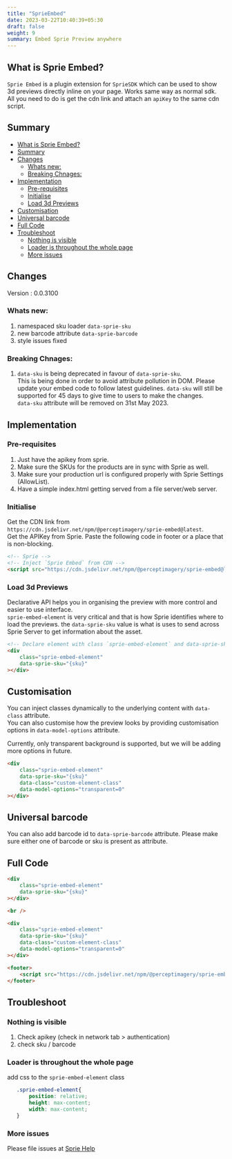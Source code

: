 ```yaml
---
title: "SprieEmbed"
date: 2023-03-22T10:40:39+05:30
draft: false
weight: 9
summary: Embed Sprie Preview anywhere
---
```



## What is Sprie Embed?
`Sprie Embed` is a plugin extension for `SprieSDK` which can be used to show 3d previews directly inline on your page. Works same way as normal sdk. All you need to do is get the cdn link and attach an `apiKey` to the same cdn script. 

## Summary
- [What is Sprie Embed?](#what-is-sprie-embed)
- [Summary](#summary)
- [Changes](#changes)
  - [Whats new:](#whats-new)
  - [Breaking Chnages:](#breaking-chnages)
- [Implementation](#implementation)
  - [Pre-requisites](#pre-requisites)
  - [Initialise](#initialise)
  - [Load 3d Previews](#load-3d-previews)
- [Customisation](#customisation)
- [Universal barcode](#universal-barcode)
- [Full Code](#full-code)
- [Troubleshoot](#troubleshoot)
  - [Nothing is visible](#nothing-is-visible)
  - [Loader is throughout the whole page](#loader-is-throughout-the-whole-page)
  - [More issues](#more-issues)

## Changes
Version : 0.0.3100

### Whats new:
1. namespaced sku loader `data-sprie-sku`
2. new barcode attribute `data-sprie-barcode`
3. style issues fixed


### Breaking Chnages:
1. `data-sku` is being deprecated in favour of `data-sprie-sku`.  
This is being done in order to avoid attribute pollution in DOM. Please update your embed code to follow latest guidelines. `data-sku` will still be supported for 45 days to give time to users to make the changes.  
`data-sku` attribute will be removed on 31st May 2023.


## Implementation

### Pre-requisites  
1. Just have the apikey from sprie. 
2. Make sure the SKUs for the products are in sync with Sprie as well.
3. Make sure your production url is configured properly with Sprie Settings (AllowList).
4. Have a simple index.html getting served from a file server/web server.

### Initialise
Get the CDN link from `https://cdn.jsdelivr.net/npm/@perceptimagery/sprie-embed@latest`.  
Get the APIKey from Sprie. Paste the following code in footer or a place that is non-blocking.

```HTML
<!-- Sprie -->
<!-- Inject `Sprie Embed` from CDN -->
<script src="https://cdn.jsdelivr.net/npm/@perceptimagery/sprie-embed@latest?apikey={apikey}"></script>
```

### Load 3d Previews
Declarative API helps you in organising the preview with more control and easier to use interface.  
`sprie-embed-element` is very critical and that is how Sprie identifies where to load the previews. the `data-sprie-sku` value is what is uses to send across Sprie Server to get information about the asset. 
```HTML
<!-- Declare element with class `sprie-embed-element` and data-sprie-sku. This will get transformed after authentication -->
<div
    class="sprie-embed-element"
    data-sprie-sku="{sku}"
></div>
```

## Customisation
You can inject classes dynamically to the underlying content with `data-class` attribute.  
You can also customise how the preview looks by providing customisation options in `data-model-options` attribute. 


Currently, only transparent background is supported, but we will be adding more options in future. 
```HTML
<div
    class="sprie-embed-element"
    data-sprie-sku="{sku}"
    data-class="custom-element-class"
    data-model-options="transparent=0"
></div>

```

## Universal barcode
You can also add barcode id to `data-sprie-barcode` attribute. Please make sure either one of barcode or sku is present as attribute.


## Full Code
```HTML
<div
    class="sprie-embed-element"
    data-sprie-sku="{sku}"
></div>

<br />

<div
    class="sprie-embed-element"
    data-sprie-sku="{sku}"
    data-class="custom-element-class"
    data-model-options="transparent=0"
></div>

<footer>
    <script src="https://cdn.jsdelivr.net/npm/@perceptimagery/sprie-embed@latest?apikey={apikey}"> </script>
</footer>


```

## Troubleshoot
### Nothing is visible

1. Check apikey (check in network tab > authentication)
2. check sku / barcode

### Loader is throughout the whole page
 add css to the `sprie-embed-element` class 
 ```CSS
    .sprie-embed-element{
        position: relative;
        height: max-content;
        width: max-content;
    }
 ```

 ### More issues 
 Please file issues at <a href="mailto:tech@perceptimagery.com?subject=Sprie%20Embed%20issue&body=Issue%20regarding%20Sprie%20Embed%3A%0A">Sprie Help</a>